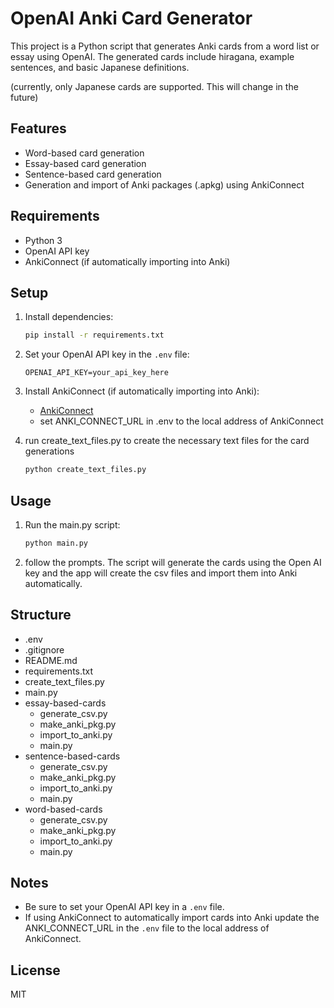 # OpenAI Anki Card Generator

This project is a Python script that generates Anki cards from a word list or essay using OpenAI. The generated cards include hiragana, example sentences, and basic Japanese definitions.

(currently, only Japanese cards are supported. This will change in the future)

## Features

- Word-based card generation
- Essay-based card generation
- Sentence-based card generation
- Generation and import of Anki packages (.apkg) using AnkiConnect

## Requirements

- Python 3
- OpenAI API key
- AnkiConnect (if automatically importing into Anki)

## Setup

1. Install dependencies:
   ```bash
   pip install -r requirements.txt
   ```
2. Set your OpenAI API key in the `.env` file:
   ```
   OPENAI_API_KEY=your_api_key_here
   ```
3. Install AnkiConnect (if automatically importing into Anki):

   - [AnkiConnect](https://ankiweb.net/shared/info/2055492159)
   - set ANKI_CONNECT_URL in .env to the local address of AnkiConnect

4. run create_text_files.py to create the necessary text files for the card generations
   ```bash
   python create_text_files.py
   ```

## Usage

1. Run the main.py script:

   ```bash
   python main.py
   ```

2. follow the prompts. The script will generate the cards using the Open AI key and the app will create the csv files and import them into Anki automatically.

## Structure

- .env
- .gitignore
- README.md
- requirements.txt
- create_text_files.py
- main.py
- essay-based-cards
  - generate_csv.py
  - make_anki_pkg.py
  - import_to_anki.py
  - main.py
- sentence-based-cards
  - generate_csv.py
  - make_anki_pkg.py
  - import_to_anki.py
  - main.py
- word-based-cards
  - generate_csv.py
  - make_anki_pkg.py
  - import_to_anki.py
  - main.py


## Notes

- Be sure to set your OpenAI API key in a `.env` file.
- If using AnkiConnect to automatically import cards into Anki update the ANKI_CONNECT_URL in the `.env` file to the local address of AnkiConnect.

## License

MIT
